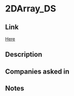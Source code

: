 # 2DArray_DS

## Link

[Here](https://www.hackerrank.com/challenges/2d-array)

## Description

## Companies asked in

## Notes